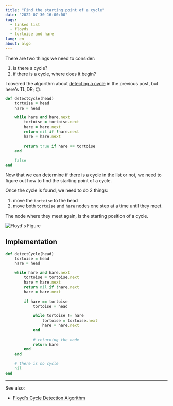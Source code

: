 ```yaml
---
title: "Find the starting point of a cycle"
date: "2022-07-30 16:00:00"
tags: 
  - linked list
  - floyds
  - tortoise and hare
lang: en
about: algo
---
```


There are two things we need to consider:
1. is there a cycle?
2. if there is a cycle, where does it begin?

I covered the algorithm about [detecting a cycle](./algorithm-floyds-cycle-detection) in the previous post, but here's TL,DR; 😛:
```rb
def detectCycle(head)
    tortoise = head
    hare = head

    while hare and hare.next
        tortoise = tortoise.next
        hare = hare.next
        return nil if !hare.next 
        hare = hare.next
        
        return true if hare == tortoise
    end
            
    false
end
```

Now that we can determine if there is a cycle in the list or not, we need to figure out how to find the starting point of a cycle.

Once the cycle is found, we need to do 2 things:
1. move the `tortoise` to the head
2. move both `tortoise` and `hare` nodes one step at a time until they meet.

The node where they meet again, is the starting position of a cycle.

![Floyd's Figure](/images/posts/tortoise-and-hare/floyds.png)

## Implementation
```rb
def detectCycle(head)
    tortoise = head
    hare = head

    while hare and hare.next
        tortoise = tortoise.next
        hare = hare.next
        return nil if !hare.next 
        hare = hare.next
        
        if hare == tortoise
            tortoise = head
            
            while tortoise != hare
                tortoise = tortoise.next
                hare = hare.next
            end
            
            # returning the node
            return hare
        end
    end
         
    # there is no cycle
    nil
end
```

---

See also:
- [Floyd's Cycle Detection Algorithm](./algorithm-floyds-cycle-detection)
